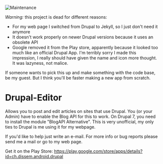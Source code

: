 ![Maintenance](https://img.shields.io/maintenance/no/2014.svg)

*Warning:* this project is dead for different reasons:
- For my web page I switched from Drupal to Jekyll, so I just don't need it anymore
- It doesn't work properly on newer Drupal versions because it uses an obsolete API
- Google removed it from the Play store, apparently because it looked too much like an official Drupal App. I'm terribly sorry I made this impression, I really should have given the name and icon more thought. It was lazyness, not malice.

If someone wants to pick this up and make something with the code base, be my guest. But I think you'll be faster making a new app from scratch.


Drupal-Editor
=============

Allows you to post and edit articles on sites that use Drupal. You (or your Admin) have to enable the Blog API for this to work. On Drupal 7, you need to install the module "BlogAPI Alternative".
This is very unofficial, my only ties to Drupal is me using it for my webpage.

If you'd like to help just write an e-mail.
For more info or bug reports please send me a mail or go to my web page.

Get it on the Play Store: https://play.google.com/store/apps/details?id=ch.dissem.android.drupal
